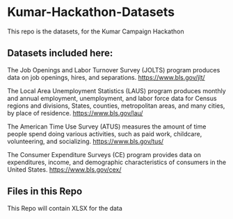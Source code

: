 # Kumar-Hackathon-Datasets
This repo is the datasets, for the Kumar Campaign Hackathon

## Datasets included here:

The Job Openings and Labor Turnover Survey (JOLTS) program produces data on job openings, hires, and separations. https://www.bls.gov/jlt/

The Local Area Unemployment Statistics (LAUS) program produces monthly and annual employment, unemployment, and labor force data for Census regions and divisions, States, counties, metropolitan areas, and many cities, by place of residence. https://www.bls.gov/lau/

The American Time Use Survey (ATUS) measures the amount of time people spend doing various activities, such as paid work, childcare, volunteering, and socializing. https://www.bls.gov/tus/

The Consumer Expenditure Surveys (CE) program provides data on expenditures, income, and demographic characteristics of consumers in the United States. https://www.bls.gov/cex/

## Files in this Repo

This Repo will contain XLSX for the data
